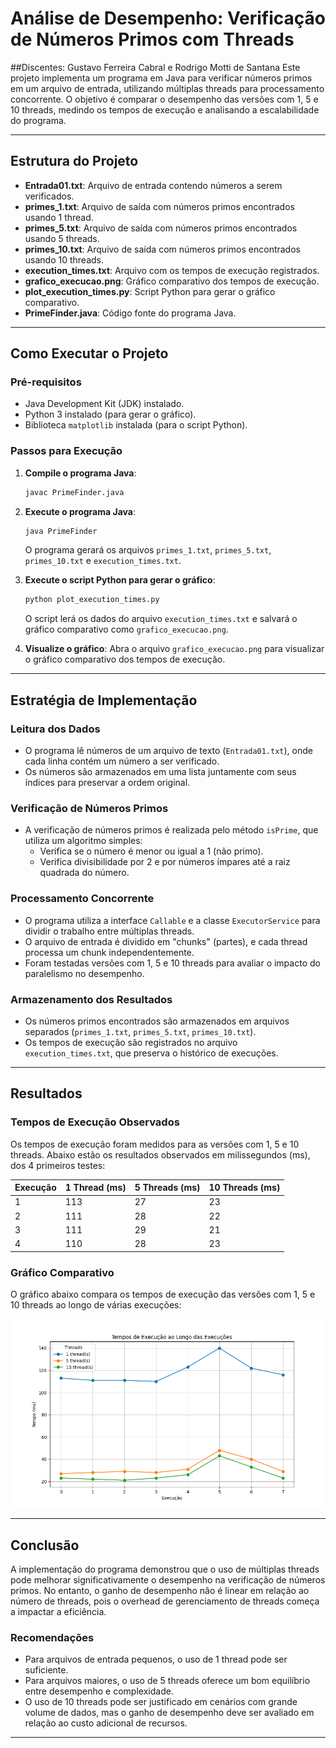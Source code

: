# Análise de Desempenho: Verificação de Números Primos com Threads
##Discentes: Gustavo Ferreira Cabral e Rodrigo Motti de Santana
Este projeto implementa um programa em Java para verificar números primos em um arquivo de entrada, utilizando múltiplas threads para processamento concorrente. O objetivo é comparar o desempenho das versões com 1, 5 e 10 threads, medindo os tempos de execução e analisando a escalabilidade do programa.

---

## Estrutura do Projeto

- **Entrada01.txt**: Arquivo de entrada contendo números a serem verificados.
- **primes_1.txt**: Arquivo de saída com números primos encontrados usando 1 thread.
- **primes_5.txt**: Arquivo de saída com números primos encontrados usando 5 threads.
- **primes_10.txt**: Arquivo de saída com números primos encontrados usando 10 threads.
- **execution_times.txt**: Arquivo com os tempos de execução registrados.
- **grafico_execucao.png**: Gráfico comparativo dos tempos de execução.
- **plot_execution_times.py**: Script Python para gerar o gráfico comparativo.
- **PrimeFinder.java**: Código fonte do programa Java.

---

## Como Executar o Projeto

### Pré-requisitos
- Java Development Kit (JDK) instalado.
- Python 3 instalado (para gerar o gráfico).
- Biblioteca `matplotlib` instalada (para o script Python).

### Passos para Execução

1. **Compile o programa Java**:
   ```bash
   javac PrimeFinder.java
   ```

2. **Execute o programa Java**:
   ```bash
   java PrimeFinder
   ```

   O programa gerará os arquivos `primes_1.txt`, `primes_5.txt`, `primes_10.txt` e `execution_times.txt`.

3. **Execute o script Python para gerar o gráfico**:
   ```bash
   python plot_execution_times.py
   ```

   O script lerá os dados do arquivo `execution_times.txt` e salvará o gráfico comparativo como `grafico_execucao.png`.

4. **Visualize o gráfico**:
   Abra o arquivo `grafico_execucao.png` para visualizar o gráfico comparativo dos tempos de execução.

---

## Estratégia de Implementação

### Leitura dos Dados
- O programa lê números de um arquivo de texto (`Entrada01.txt`), onde cada linha contém um número a ser verificado.
- Os números são armazenados em uma lista juntamente com seus índices para preservar a ordem original.

### Verificação de Números Primos
- A verificação de números primos é realizada pelo método `isPrime`, que utiliza um algoritmo simples:
  - Verifica se o número é menor ou igual a 1 (não primo).
  - Verifica divisibilidade por 2 e por números ímpares até a raiz quadrada do número.

### Processamento Concorrente
- O programa utiliza a interface `Callable` e a classe `ExecutorService` para dividir o trabalho entre múltiplas threads.
- O arquivo de entrada é dividido em "chunks" (partes), e cada thread processa um chunk independentemente.
- Foram testadas versões com 1, 5 e 10 threads para avaliar o impacto do paralelismo no desempenho.

### Armazenamento dos Resultados
- Os números primos encontrados são armazenados em arquivos separados (`primes_1.txt`, `primes_5.txt`, `primes_10.txt`).
- Os tempos de execução são registrados no arquivo `execution_times.txt`, que preserva o histórico de execuções.

---

## Resultados

### Tempos de Execução Observados
Os tempos de execução foram medidos para as versões com 1, 5 e 10 threads. Abaixo estão os resultados observados em milissegundos (ms), dos 4 primeiros  testes:

| Execução | 1 Thread (ms)| 5 Threads (ms)| 10 Threads (ms) |
|----------|--------------|---------------|-----------------|
| 1        | 113          | 27            | 23              |
| 2        | 111          | 28            | 22              |
| 3        | 111          | 29            | 21              |
| 4        | 110          | 28            | 23              |

### Gráfico Comparativo
O gráfico abaixo compara os tempos de execução das versões com 1, 5 e 10 threads ao longo de várias execuções:

![Gráfico de Execução](grafico_execucao.png)

---

## Conclusão

A implementação do programa demonstrou que o uso de múltiplas threads pode melhorar significativamente o desempenho na verificação de números primos. No entanto, o ganho de desempenho não é linear em relação ao número de threads, pois o overhead de gerenciamento de threads começa a impactar a eficiência.

### Recomendações
- Para arquivos de entrada pequenos, o uso de 1 thread pode ser suficiente.
- Para arquivos maiores, o uso de 5 threads oferece um bom equilíbrio entre desempenho e complexidade.
- O uso de 10 threads pode ser justificado em cenários com grande volume de dados, mas o ganho de desempenho deve ser avaliado em relação ao custo adicional de recursos.

---
